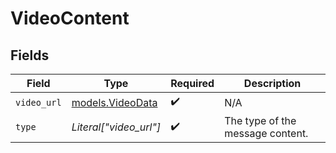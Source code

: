 # VideoContent


## Fields

| Field                                      | Type                                       | Required                                   | Description                                |
| ------------------------------------------ | ------------------------------------------ | ------------------------------------------ | ------------------------------------------ |
| `video_url`                                | [models.VideoData](../models/videodata.md) | :heavy_check_mark:                         | N/A                                        |
| `type`                                     | *Literal["video_url"]*                     | :heavy_check_mark:                         | The type of the message content.           |